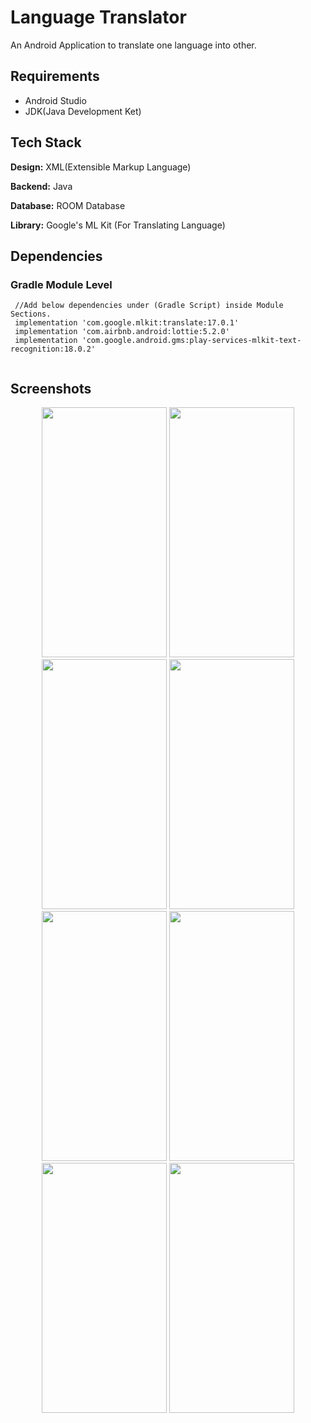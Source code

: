 # Language Translator

An Android Application to translate one language into other.

## Requirements
- Android Studio
- JDK(Java Development Ket)

## Tech Stack

**Design:** XML(Extensible Markup Language)

**Backend:** Java

**Database:** ROOM Database

**Library:** Google's ML Kit (For Translating Language)

## Dependencies
### Gradle Module Level
```
 //Add below dependencies under (Gradle Script) inside Module Sections.
 implementation 'com.google.mlkit:translate:17.0.1'
 implementation 'com.airbnb.android:lottie:5.2.0'
 implementation 'com.google.android.gms:play-services-mlkit-text-recognition:18.0.2'
 
``` 
 
 


## Screenshots
<p align="center">
    <img src="https://github.com/prog-cy/Moblie-App-Translator/blob/master/screen1.jpeg" width = "200" height = "400" 
    margin = "10">
    <img src="https://github.com/prog-cy/Moblie-App-Translator/blob/master/screen2.jpeg" width = "200" height = "400"
    margin = "10">
    <img src="https://github.com/prog-cy/Moblie-App-Translator/blob/master/screen3.jpeg" width = "200" height = "400"
    margin = "10">    
    <img src="https://github.com/prog-cy/Moblie-App-Translator/blob/master/screen4.jpeg" width = "200" height = "400"
    margin = "10">    
    <img src="https://github.com/prog-cy/Moblie-App-Translator/blob/master/screen5.jpeg" width = "200" height = "400"
    margin = "10">    
    <img src="https://github.com/prog-cy/Moblie-App-Translator/blob/master/screen6.jpeg" width = "200" height = "400"
    margin = "10"> 
    <img src="https://github.com/prog-cy/Moblie-App-Translator/blob/master/screen7.jpeg" width = "200" height = "400"
    margin = "10">
    <img src="https://github.com/prog-cy/Moblie-App-Translator/blob/master/screen8.jpeg" width = "200" height = "400"
    margin = "10">    

</p>
